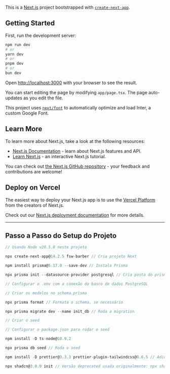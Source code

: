 This is a [Next.js](https://nextjs.org/) project bootstrapped with [`create-next-app`](https://github.com/vercel/next.js/tree/canary/packages/create-next-app).

## Getting Started

First, run the development server:

```bash
npm run dev
# or
yarn dev
# or
pnpm dev
# or
bun dev
```

Open [http://localhost:3000](http://localhost:3000) with your browser to see the result.

You can start editing the page by modifying `app/page.tsx`. The page auto-updates as you edit the file.

This project uses [`next/font`](https://nextjs.org/docs/basic-features/font-optimization) to automatically optimize and load Inter, a custom Google Font.

## Learn More

To learn more about Next.js, take a look at the following resources:

- [Next.js Documentation](https://nextjs.org/docs) - learn about Next.js features and API.
- [Learn Next.js](https://nextjs.org/learn) - an interactive Next.js tutorial.

You can check out [the Next.js GitHub repository](https://github.com/vercel/next.js/) - your feedback and contributions are welcome!

## Deploy on Vercel

The easiest way to deploy your Next.js app is to use the [Vercel Platform](https://vercel.com/new?utm_medium=default-template&filter=next.js&utm_source=create-next-app&utm_campaign=create-next-app-readme) from the creators of Next.js.

Check out our [Next.js deployment documentation](https://nextjs.org/docs/deployment) for more details.

---

## Passo a Passo do Setup do Projeto

```ts
// Usando Node v20.5.0 neste projeto

npx create-next-app@14.2.5 fsw-barber // Cria projeto Next

npm install prisma@5.17.0 --save-dev // Instala Prisma

npx prisma init --datasource-provider postgresql // Cria pasta do prisma com o schema

// Configurar o .env com a conexão do banco de dados PostgreSQL

// Criar os modelos no schema.prisma

npx prisma format // Formata o schema, se necessário

npx prisma migrate dev --name init_db // Roda a migration

// Criar o seed

// Configurar o package.json para rodar o seed

npm install -D ts-node@10.9.2

npx prisma db seed // Roda o seed

npm install -D prettier@3.3.3 prettier-plugin-tailwindcss@0.6.5 // Adiciona plugin Prettier Tailwind

npx shadcn@3.0.0 init // Versão deprecated usada originalmente: npx shadcn-ui@0.9.5 init
```

